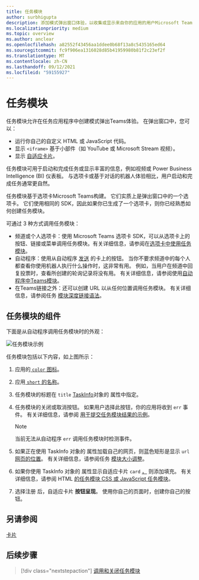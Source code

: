 ```yaml
---
title: 任务模块
author: surbhigupta
description: 添加模式弹出窗口体验，以收集或显示来自你的应用的用户Microsoft Teams信息
ms.localizationpriority: medium
ms.topic: overview
ms.author: anclear
ms.openlocfilehash: a82552f43456aa1ddee0b68f13a8c5435165ed64
ms.sourcegitcommit: fc9f906ea1316028d85b41959980b81f2c23ef2f
ms.translationtype: MT
ms.contentlocale: zh-CN
ms.lasthandoff: 09/12/2021
ms.locfileid: "59155927"
---
```

# <a name="task-modules"></a>任务模块

任务模块允许在任务应用程序中创建模式弹出Teams体验。 在弹出窗口中，您可以：

* 运行你自己的自定义 HTML 或 JavaScript 代码。
* 显示 `<iframe>` 基于小部件（如 YouTube 或 Microsoft Stream 视频）。
* 显示 [自适应卡片](/adaptive-cards/)。

任务模块可用于启动和完成任务或显示丰富的信息，例如视频或 Power Business Intelligence (BI) 仪表板。 与选项卡或基于对话的机器人体验相比，用户启动和完成任务通常更自然。

任务模块基于选项卡Microsoft Teams构建。 它们实质上是弹出窗口中的一个选项卡。 它们使用相同的 SDK，因此如果你已生成了一个选项卡，则你已经熟悉如何创建任务模块。

可通过 3 种方式调用任务模块：

* 频道或个人选项卡：使用 Microsoft Teams 选项卡 SDK，可以从选项卡上的按钮、链接或菜单调用任务模块。有关详细信息，请参阅在[选项卡中使用任务模块](~/task-modules-and-cards/task-modules/task-modules-tabs.md)。
* 自动程序：使用从自动程序 [发送](~/task-modules-and-cards/cards/cards-reference.md) 的卡上的按钮。 当你不要求频道中的每个人都查看你使用机器人执行什么操作时，这非常有用。 例如，当用户在频道中回复投票时，查看所创建的轮询记录将没有用。 有关详细信息，请参阅使用[自动程序中Teams模块](~/task-modules-and-cards/task-modules/task-modules-bots.md)。
* 在Teams链接之外：还可以创建 URL 以从任何位置调用任务模块。 有关详细信息，请参阅任务 [模块深度链接语法](~/task-modules-and-cards/task-modules/invoking-task-modules.md#task-module-deep-link-syntax)。

## <a name="components-of-a-task-module"></a>任务模块的组件

下面是从自动程序调用任务模块时的外观：

![任务模块示例](~/assets/images/task-module/task-module-example.png)

任务模块包括以下内容，如上图所示：

1. 应用的[ `color` 图标](~/resources/schema/manifest-schema.md#icons)。
2. 应用[ `short` 的名称](~/resources/schema/manifest-schema.md#name)。
3. 任务模块的标题在 `title` [TaskInfo](~/task-modules-and-cards/task-modules/invoking-task-modules.md#the-taskinfo-object)对象的 属性中指定。
4. 任务模块的关闭或取消按钮。 如果用户选择此按钮，你的应用将收到 `err` 事件。 有关详细信息，请参阅 [用于提交任务模块结果的示例](~/task-modules-and-cards/task-modules/task-modules-tabs.md#example-of-submitting-the-result-of-a-task-module)。

    > [!NOTE]
    > 当前无法从自动程序 `err` 调用任务模块时检测事件。

5. 如果正在使用 TaskInfo 对象的 属性加载自己的网页，则蓝色矩形是显示 `url` [网页的位置](~/task-modules-and-cards/task-modules/invoking-task-modules.md#the-taskinfo-object)。 有关详细信息，请参阅任务 [模块大小调整](~/task-modules-and-cards/task-modules/invoking-task-modules.md#task-module-sizing)。
6. 如果你使用 TaskInfo 对象的 属性显示自适应卡片 `card` [，](~/task-modules-and-cards/task-modules/invoking-task-modules.md#the-taskinfo-object) 则添加填充。 有关详细信息，请参阅 HTML [的任务模块 CSS 或 JavaScript 任务模块](~/task-modules-and-cards/task-modules/invoking-task-modules.md#task-module-css-for-html-or-javascript-task-modules)。
7. 选择注册 后，自适应卡片 **按钮呈现**。 使用你自己的页面时，创建你自己的按钮。

## <a name="see-also"></a>另请参阅

[卡片](~/task-modules-and-cards/what-are-cards.md)

## <a name="next-step"></a>后续步骤

> [!div class="nextstepaction"]
> [调用和关闭任务模块](~/task-modules-and-cards/task-modules/invoking-task-modules.md)

